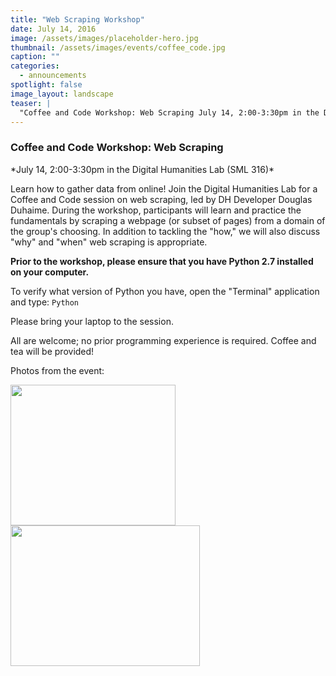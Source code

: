 ```yaml
---
title: "Web Scraping Workshop"
date: July 14, 2016
image: /assets/images/placeholder-hero.jpg
thumbnail: /assets/images/events/coffee_code.jpg
caption: ""
categories: 
  - announcements
spotlight: false 
image_layout: landscape
teaser: |
  "Coffee and Code Workshop: Web Scraping July 14, 2:00-3:30pm in the Digital Humanities Lab (SML 316) Learn how to gather data from online! Join the Digital Humanities Lab for a Coffee and Code session..."
---
```


<h3>Coffee and Code Workshop: Web Scraping</h3>
*July 14, 2:00-3:30pm in the Digital Humanities Lab (SML 316)*
    
Learn how to gather data from online! Join the Digital Humanities Lab for a Coffee and Code session on web scraping, led by DH Developer Douglas Duhaime. During the workshop, participants will learn and practice the fundamentals by scraping a webpage (or subset of pages) from a domain of the group's choosing. In addition to tackling the "how," we will also discuss "why" and "when" web scraping is appropriate.
   
**Prior to the workshop, please ensure that you have Python 2.7 installed on your computer.**
    
To verify what version of Python you have, open the "Terminal" application and type: `Python`

Please bring your laptop to the session.

All are welcome; no prior programming experience is required. Coffee and tea will be provided!
   
Photos from the event:
   
<a href="http://web.library.yale.edu/sites/default/files/images/web%20scraping%2C%20Doug.jpg">
  <img alt="" height="225" src="http://web.library.yale.edu/sites/default/files/resize/images/web%20scraping%2C%20Doug-264x225.jpg" width="264"/>
</a>
<a href="http://web.library.yale.edu/sites/default/files/images/IMG_0658.JPG">
  <img alt="" height="225" src="http://web.library.yale.edu/sites/default/files/resize/images/IMG_0658-303x225.JPG" width="303"/>
</a>
